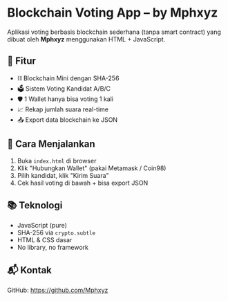 # 
# Blockchain Voting App – by Mphxyz

Aplikasi voting berbasis blockchain sederhana (tanpa smart contract) yang dibuat oleh **Mphxyz** menggunakan HTML + JavaScript.

## 📌 Fitur
- ⛓️ Blockchain Mini dengan SHA-256
- 🗳️ Sistem Voting Kandidat A/B/C
- 🛡️ 1 Wallet hanya bisa voting 1 kali
- 📈 Rekap jumlah suara real-time
- 📤 Export data blockchain ke JSON

## 🚀 Cara Menjalankan
1. Buka `index.html` di browser
2. Klik "Hubungkan Wallet" (pakai Metamask / Coin98)
3. Pilih kandidat, klik "Kirim Suara"
4. Cek hasil voting di bawah + bisa export JSON

## 📚 Teknologi
- JavaScript (pure)
- SHA-256 via `crypto.subtle`
- HTML & CSS dasar
- No library, no framework

## 📬 Kontak
GitHub: https://github.com/Mphxyz

